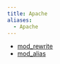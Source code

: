 ```yaml
---
title: Apache
aliases:
  - Apache
---
```


- [mod_rewrite](mod_rewrite/index.md)
- [mod_alias](mod_alias.md)
